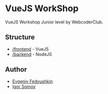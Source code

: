 # VueJS WorkShop
VueJS Workshop Junior level by WebcoderClub.

## Structure
* [/frontend](frontend) - VueJS
* [/backend](backend) - NodeJS

## Author
* [Evgeniy Fedyushkin](https://github.com/fedot-ost)
* [Igor Somov](https://github.com/DonPrus)
